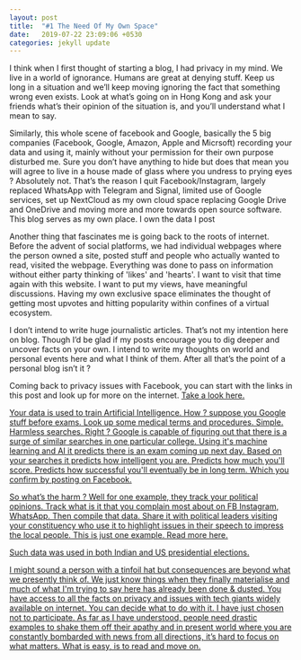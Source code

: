 ```yaml
---
layout: post
title:  "#1 The Need Of My Own Space"
date:   2019-07-22 23:09:06 +0530
categories: jekyll update
---
```


I think when I first thought of starting a blog, I had privacy in my mind. We live in a world of ignorance. Humans are great at denying stuff. Keep us long in a situation and we’ll keep moving ignoring the fact that something wrong even exists. Look at what’s going on in Hong Kong and ask your friends what’s their opinion of the situation is, and you’ll understand what I mean to say. 

Similarly, this whole scene of facebook and Google, basically the 5 big companies (Facebook, Google, Amazon, Apple and Micrsoft) recording your data and using it, mainly without your permission for their own purpose disturbed me. Sure you don’t have anything to hide but does that mean you will agree to live in a house made of glass where you undress to prying eyes ? Absolutely not. That’s the reason I quit Facebook/Instagram, largely replaced WhatsApp with Telegram and Signal, limited use of Google services, set up NextCloud as my own cloud space replacing Google Drive and OneDrive and moving more and more towards open source software.
This blog serves as my own place. I own the data I post 

Another thing that fascinates me is going back to the roots of internet.
Before the advent of social platforms, we had individual webpages where the person owned a site, posted stuff and people who actually wanted to read, visited the webpage. Everything was done to pass on information without either party thinking of 'likes' and 'hearts'. I want to visit that time again with this website. I want to put my views, have meaningful discussions. Having my own exclusive space eliminates the thought of getting most upvotes and hitting popularity within confines of a virtual ecosystem.

I don’t intend to write huge journalistic articles. That’s not my intention here on blog. Though I’d be glad if my posts encourage you to dig deeper and uncover facts on your own. I intend to write my thoughts on world and personal events here and what I think of them. After all that’s the point of a personal blog isn’t it ?

Coming back to privacy issues with Facebook, you can start with the links in this post and look up for more on the internet. <a href="https://www.theguardian.com/technology/2018/dec/14/facebook-privacy-problems-roundup">Take a look here.

Your data is used to train Artificial Intelligence. How ?
suppose you Google stuff before exams. Look up some medical terms and procedures. Simple. Harmless searches. Right ?
Google is capable of figuring out that there is a surge of similar searches in one particular college. Using it's machine learning and AI it predicts there is an exam coming up next day. Based on your searches it predicts how intelligent you are. Predicts how much you'll score. Predicts how successful you'll eventually be in long term. Which you confirm by posting on Facebook.

So what’s the harm ?
Well for one example, they track your political opinions. Track what is it that you complain most about on FB Instagram, WhatsApp. Then compile that data. Share it with political leaders visiting your constituency who use it to highlight issues in their speech to impress the local people. This is just one example. <a href="https://en.m.wikipedia.org/wiki/Facebook%E2%80%93Cambridge_Analytica_data_scandal">Read more here.

Such data was used in both Indian and US presidential elections.

I might sound a person with a tinfoil hat but consequences are beyond what we presently think of. We just know things when they finally materialise and much of what I'm trying to say here has already been done & dusted.
You have access to all the facts on privacy and issues with tech giants widely available on internet. You can decide what to do with it. I have just chosen not to participate.
As far as I have understood, people need drastic examples to shake them off their apathy and in present world where you are constantly bombarded with news from all directions, it’s hard to focus on what matters. What is easy, is to read and move on. 

